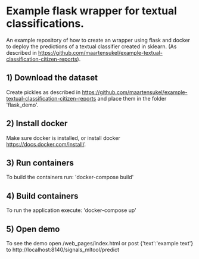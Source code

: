 # Example flask wrapper for textual classifications.

An example repository of how to create an wrapper using flask and docker to deploy the predictions of a textual classifier created in sklearn. (As described in https://github.com/maartensukel/example-textual-classification-citizen-reports).

## 1) Download the dataset
Create pickles as described in https://github.com/maartensukel/example-textual-classification-citizen-reports and place them in the folder 'flask_demo'.

## 2) Install docker
Make sure docker is installed, or install docker https://docs.docker.com/install/.

## 3) Run containers
To build the containers run: 'docker-compose build'

## 4) Build containers
To run the application execute: 'docker-compose up'

## 5) Open demo
To see the demo open /web_pages/index.html or post {'text':'example text'} to http://localhost:8140/signals_mltool/predict
